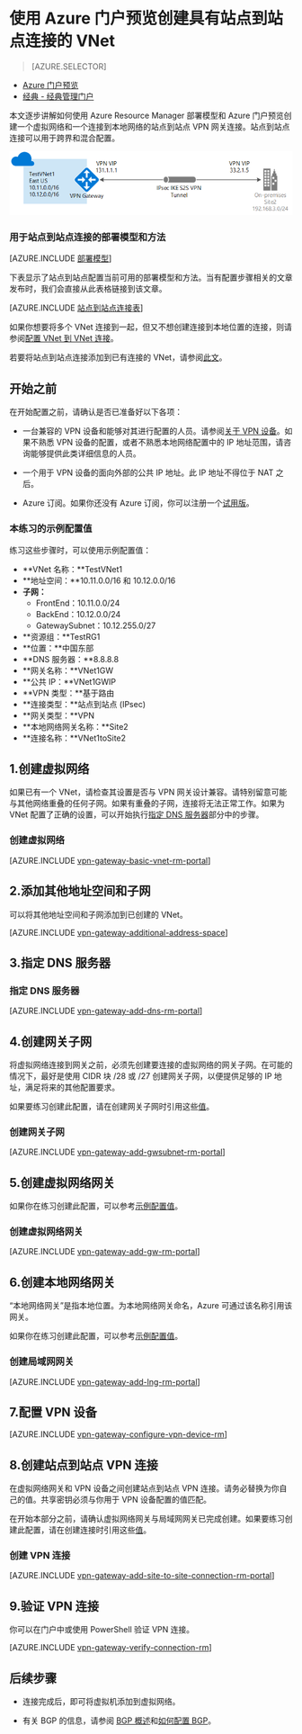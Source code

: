 <properties
   pageTitle="使用 Azure Resource Manager 和 Azure 门户预览创建具有站点到站点 VPN 连接的虚拟网络 | Azure"
   description="如何使用 Resource Manager 部署模型创建 VNet，并使用 S2S VPN 网关连接将其连接到本地网络。"
   services="vpn-gateway"
   documentationCenter="na"
   authors="cherylmc"
   manager="carmonm"
   editor=""
   tags="azure-resource-manager"/>  


<tags
   ms.service="vpn-gateway"
   ms.devlang="na"
   ms.topic="hero-article"
   ms.tgt_pltfrm="na"
   ms.workload="infrastructure-services"
   ms.date="10/14/2016"
   wacn.date=""
   ms.author="cherylmc"/>  


# 使用 Azure 门户预览创建具有站点到站点连接的 VNet 

> [AZURE.SELECTOR]
- [Azure 门户预览](/documentation/articles/vpn-gateway-howto-site-to-site-resource-manager-portal/)
- [经典 - 经典管理门户](/documentation/articles/vpn-gateway-site-to-site-create/)


本文逐步讲解如何使用 Azure Resource Manager 部署模型和 Azure 门户预览创建一个虚拟网络和一个连接到本地网络的站点到站点 VPN 网关连接。站点到站点连接可以用于跨界和混合配置。

![图表](./media/vpn-gateway-howto-site-to-site-resource-manager-portal/s2srmportal.png)  



### 用于站点到站点连接的部署模型和方法

[AZURE.INCLUDE [部署模型](../../includes/vpn-gateway-deployment-models-include.md)]

下表显示了站点到站点配置当前可用的部署模型和方法。当有配置步骤相关的文章发布时，我们会直接从此表格链接到该文章。

[AZURE.INCLUDE [站点到站点连接表](../../includes/vpn-gateway-table-site-to-site-include.md)]

如果你想要将多个 VNet 连接到一起，但又不想创建连接到本地位置的连接，则请参阅[配置 VNet 到 VNet 连接](/documentation/articles/vpn-gateway-vnet-vnet-rm-ps/)。

若要将站点到站点连接添加到已有连接的 VNet，请参阅[此文](/documentation/articles/vpn-gateway-howto-multi-site-to-site-resource-manager-portal/)。

## 开始之前

在开始配置之前，请确认是否已准备好以下各项：

- 一台兼容的 VPN 设备和能够对其进行配置的人员。请参阅[关于 VPN 设备](/documentation/articles/vpn-gateway-about-vpn-devices/)。如果不熟悉 VPN 设备的配置，或者不熟悉本地网络配置中的 IP 地址范围，请咨询能够提供此类详细信息的人员。

- 一个用于 VPN 设备的面向外部的公共 IP 地址。此 IP 地址不得位于 NAT 之后。
	
- Azure 订阅。如果你还没有 Azure 订阅，你可以注册一个[试用版](/pricing/1rmb-trial)。

### <a name="values"></a>本练习的示例配置值


练习这些步骤时，可以使用示例配置值：

- **VNet 名称：**TestVNet1
- **地址空间：**10.11.0.0/16 和 10.12.0.0/16
- **子网：**
	- FrontEnd：10.11.0.0/24
	- BackEnd：10.12.0.0/24
	- GatewaySubnet：10.12.255.0/27
- **资源组：**TestRG1
- **位置：**中国东部
- **DNS 服务器：**8.8.8.8
- **网关名称：**VNet1GW
- **公共 IP：**VNet1GWIP
- **VPN 类型：**基于路由
- **连接类型：**站点到站点 (IPsec)
- **网关类型：**VPN
- **本地网络网关名称：**Site2
- **连接名称：**VNet1toSite2


## <a name="CreatVNet"></a>1.创建虚拟网络 

如果已有一个 VNet，请检查其设置是否与 VPN 网关设计兼容。请特别留意可能与其他网络重叠的任何子网。如果有重叠的子网，连接将无法正常工作。如果为 VNet 配置了正确的设置，可以开始执行[指定 DNS 服务器](#dns)部分中的步骤。

### 创建虚拟网络

[AZURE.INCLUDE [vpn-gateway-basic-vnet-rm-portal](../../includes/vpn-gateway-basic-vnet-rm-portal-include.md)]

## <a name="subnets"></a>2.添加其他地址空间和子网

可以将其他地址空间和子网添加到已创建的 VNet。

[AZURE.INCLUDE [vpn-gateway-additional-address-space](../../includes/vpn-gateway-additional-address-space-include.md)]

## <a name="dns"></a>3.指定 DNS 服务器

### 指定 DNS 服务器

[AZURE.INCLUDE [vpn-gateway-add-dns-rm-portal](../../includes/vpn-gateway-add-dns-rm-portal-include.md)]

## <a name="gatewaysubnet"></a>4.创建网关子网

将虚拟网络连接到网关之前，必须先创建要连接的虚拟网络的网关子网。在可能的情况下，最好是使用 CIDR 块 /28 或 /27 创建网关子网，以便提供足够的 IP 地址，满足将来的其他配置要求。

如果要练习创建此配置，请在创建网关子网时引用这些[值](#values)。

### 创建网关子网


[AZURE.INCLUDE [vpn-gateway-add-gwsubnet-rm-portal](../../includes/vpn-gateway-add-gwsubnet-rm-portal-include.md)]

## <a name="VNetGateway"></a>5.创建虚拟网络网关

如果你在练习创建此配置，可以参考[示例配置值](#values)。

### 创建虚拟网络网关

[AZURE.INCLUDE [vpn-gateway-add-gw-rm-portal](../../includes/vpn-gateway-add-gw-rm-portal-include.md)]

## <a name="LocalNetworkGateway"></a>6.创建本地网络网关

“本地网络网关”是指本地位置。为本地网络网关命名，Azure 可通过该名称引用该网关。

如果你在练习创建此配置，可以参考[示例配置值](#values)。

### 创建局域网网关

[AZURE.INCLUDE [vpn-gateway-add-lng-rm-portal](../../includes/vpn-gateway-add-lng-rm-portal-include.md)]

## <a name="VPNDevice"></a>7.配置 VPN 设备

[AZURE.INCLUDE [vpn-gateway-configure-vpn-device-rm](../../includes/vpn-gateway-configure-vpn-device-rm-include.md)]

## <a name="CreateConnection"></a>8.创建站点到站点 VPN 连接

在虚拟网络网关和 VPN 设备之间创建站点到站点 VPN 连接。请务必替换为你自己的值。共享密钥必须与你用于 VPN 设备配置的值匹配。

在开始本部分之前，请确认虚拟网络网关与局域网网关已完成创建。如果要练习创建此配置，请在创建连接时引用这些[值](#values)。

### 创建 VPN 连接


[AZURE.INCLUDE [vpn-gateway-add-site-to-site-connection-rm-portal](../../includes/vpn-gateway-add-site-to-site-connection-rm-portal-include.md)]

## <a name="VerifyConnection"></a>9.验证 VPN 连接

你可以在门户中或使用 PowerShell 验证 VPN 连接。

[AZURE.INCLUDE [vpn-gateway-verify-connection-rm](../../includes/vpn-gateway-verify-connection-rm-include.md)]

## 后续步骤

- 连接完成后，即可将虚拟机添加到虚拟网络。

- 有关 BGP 的信息，请参阅 [BGP 概述](/documentation/articles/vpn-gateway-bgp-overview/)和[如何配置 BGP](/documentation/articles/vpn-gateway-bgp-resource-manager-ps/)。

<!---HONumber=Mooncake_1031_2016-->
